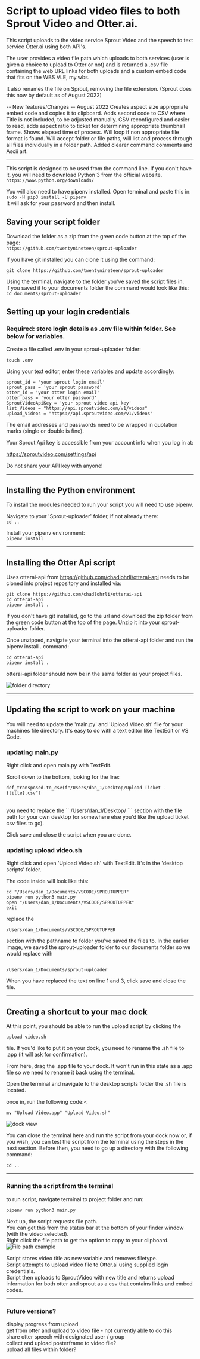 # Script to upload video files to both Sprout Video and Otter.ai.

This script uploads to the video service Sprout Video and the speech to text service Otter.ai using both API's.

The user provides a video file path which uploads to both services (user is given a choice to upload to Otter or not) and is returned a .csv file containing the web URL links for both uploads and a custom embed code that fits on the WBS VLE, my.wbs. 

It also renames the file on Sprout, removing the file extension. (Sprout does this now by default as of August 2022)

-- New features/Changes -- August 2022
Creates aspect size appropriate embed code and copies it to clipboard.
Adds second code to CSV where Title is not included, to be adjusted manually.
CSV reconfigured and easier to read, adds aspect ratio to ticket for determining appropriate thumbnail frame.
Shows elapsed time of process.
Will loop if non appropriate file format is found.
Will accept folder or file paths, will list and process through all files individually in a folder path.
Added clearer command comments and Ascii art. 

---

This script is designed to be used from the command line. 
If you don't have it, you will need to download Python 3 from the official website.  
`https://www.python.org/downloads/`  

You will also need to have pipenv installed. Open terminal and paste this in:  
`sudo -H pip3 install -U pipenv `  
It will ask for your password and then install.

## Saving your script folder
Download the folder as a zip from the green code button at the top of the page:  
`https://github.com/twentynineteen/sprout-uploader`  

If you have git installed you can clone it  using the command: 
``` 
git clone https://github.com/twentynineteen/sprout-uploader
```

Using the terminal, navigate to the folder you've saved the script files in.  
if you saved it to your documents folder the command would look like this:  
```cd documents/sprout-uploader```

## Setting up your login credentials
### Required: store login details as .env file within folder. See below for variables.

Create a file called .env in your sprout-uploader folder:
```
touch .env
```

Using your text editor, enter these variables and update accordingly: 

``` 
sprout_id = 'your sprout login email'
sprout_pass = 'your sprout password'
otter_id = 'your otter login email'
otter_pass = 'your otter password'
SproutVideoApiKey = 'your sprout video api key'
list_Videos = "https://api.sproutvideo.com/v1/videos"
upload_Videos = "https://api.sproutvideo.com/v1/videos" 
```
The email addresses and passwords need to be wrapped in quotation marks (single or double is fine).

Your Sprout Api key is accessible from your account info when you log in at:

https://sproutvideo.com/settings/api

Do not share your API key with anyone! 

---
## Installing the Python environment

To install the modules needed to run your script you will need to use pipenv.

Navigate to your 'Sprout-uploader' folder, if not already there:  
`cd ..`

Install your pipenv environment:  
`pipenv install`

---

## Installing the Otter Api script

Uses otterai-api from https://github.com/chadlohrli/otterai-api
needs to be cloned into project repository and installed via:

```
git clone https://github.com/chadlohrli/otterai-api
cd otterai-api
pipenv install .
```

If you don't have git installed, go to the url and download the zip folder from the green code button at the top of the page. Unzip it into your sprout-uploader folder.  

Once unzipped, navigate your terminal into the otterai-api folder and run the pipenv install . command:

```
cd otterai-api
pipenv install .
```

otterai-api folder should now be in the same folder as your project files.

![folder directory](/images/image2.png)

---
## Updating the script to work on your machine

You will need to update the 'main.py' and 'Upload Video.sh' file for your machines file directory. It's easy to do with a text editor like TextEdit or VS Code.


### updating main.py
Right click and open main.py with TextEdit.

Scroll down to the bottom, looking for the line:    

```
def_transposed.to_csv(f"/Users/dan_1/Desktop/Upload Ticket - {title}.csv")
```
<br>
you need to replace the 
``
/Users/dan_1/Desktop/
```
section with the file path for your own desktop (or somewhere else you'd like the upload ticket csv files to go). <br>

Click save and close the script when you are done.

### updating upload video.sh
Right click and open 'Upload Video.sh' with TextEdit. It's in the 'desktop scripts' folder. <br>

The code inside will look like this:
```
cd "/Users/dan_1/Documents/VSCODE/SPROUTUPPER"
pipenv run python3 main.py
open "/Users/dan_1/Documents/VSCODE/SPROUTUPPER"
exit
```

replace the 
```
/Users/dan_1/Documents/VSCODE/SPROUTUPPER
``` 

section with the pathname to folder you've saved the files to. In the earlier image, we saved the sprout-uploader folder to our documents folder so we would replace with 

```

/Users/dan_1/Documents/sprout-uploader

```

When you have replaced the text on line 1 and 3, click save and close the file.

---
## Creating a shortcut to your mac dock
At this point, you should be able to run the upload script by clicking the 
```
upload video.sh
``` 
file. If you'd like to put it on your dock, you need to rename the .sh file to .app (it will ask for confirmation).

From here, drag the .app file to your dock. It won't run in this state as a .app file so we need to rename it back using the terminal.

Open the terminal and navigate to the desktop scripts folder the .sh file is located.

once in, run the following code:<

```
mv "Upload Video.app" "Upload Video.sh"
```

![dock view](/images/image3.png)

You can close the terminal here and run the script from your dock now or, if you wish, you can test the script from the terminal using the steps in the next section. Before then, you need to go up a directory with the following command:

```
cd ..
```

---

###  Running the script from the terminal

to run script, navigate terminal to project folder and run:
```
pipenv run python3 main.py
```

Next up, the script requests file path.<br>
You can get this from the status bar at the bottom of your finder window (with the video selected). <br>
Right click the file path to get the option to copy to your clipboard.   
![File path example](/images/image1.png)

Script stores video title as new variable and removes filetype.<br>
Script attempts to upload video file to Otter.ai using supplied login credentials. <br>
Script then uploads to SproutVideo with new title and returns upload information for both otter and sprout as a csv that contains links and embed codes.

---
### Future versions?

display progress from upload  <br>
get from otter and upload to video file - not currently able to do this  <br>
share otter speech with designated user / group   <br>
collect and upload posterframe to video file?  <br>
upload all files within folder?  <br>
